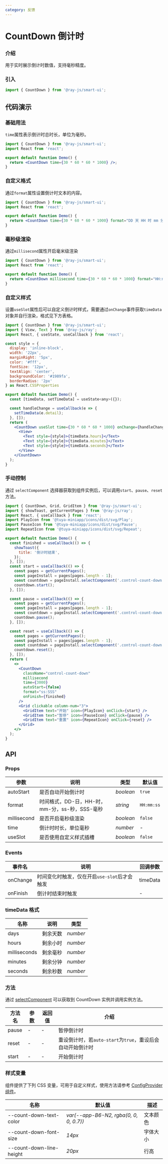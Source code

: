 ```yaml
---
category: 反馈
---
```


# CountDown 倒计时

### 介绍

用于实时展示倒计时数值，支持毫秒精度。

### 引入

```jsx
import { CountDown } from '@ray-js/smart-ui';
```

## 代码演示

### 基础用法

`time`属性表示倒计时总时长，单位为毫秒。

```jsx
import { CountDown } from '@ray-js/smart-ui';
import React from 'react';

export default function Demo() {
  return <CountDown time={30 * 60 * 60 * 1000} />;
}
```

### 自定义格式

通过`format`属性设置倒计时文本的内容。

```jsx
import { CountDown } from '@ray-js/smart-ui';
import React from 'react';

export default function Demo() {
  return <CountDown time={30 * 60 * 60 * 1000} format="DD 天 HH 时 mm 分 ss 秒" />;
}
```

### 毫秒级渲染

通过`millisecond`属性开启毫米级渲染

```jsx
import { CountDown } from '@ray-js/smart-ui';
import React from 'react';

export default function Demo() {
  return <CountDown millisecond time={30 * 60 * 60 * 1000} format="HH:mm:ss:SSS" />;
}
```

### 自定义样式

设置`useSlot`属性后可以自定义倒计时样式，需要通过`onChange`事件获取`timeData`对象并自行渲染，格式见下方表格。

```jsx
import { CountDown } from '@ray-js/smart-ui';
import { View, Text } from '@ray-js/ray';
import React, { useState, useCallback } from 'react';

const style = {
  display: 'inline-block',
  width: '22px',
  marginRight: '5px',
  color: '#fff',
  fontSize: '12px',
  textAlign: 'center',
  backgroundColor: '#1989fa',
  borderRadius: '2px'
} as React.CSSProperties

export default function Demo() {
  const [timeData, setTimeData] = useState<any>({});

  const handleChange = useCallback(e => {
    setTimeData(e.detail);
  }, []);
  return (
    <CountDown useSlot time={30 * 60 * 60 * 1000} onChange={handleChange}>
      <View>
        <Text style={style}>{timeData.hours}</Text>
        <Text style={style}>{timeData.minutes}</Text>
        <Text style={style}>{timeData.seconds}</Text>
      </View>
    </CountDown>
  );
}
```

### 手动控制

通过 `selectComponent` 选择器获取到组件实例后，可以调用`start`、`pause`、`reset`方法。

```jsx
import { CountDown, Grid, GridItem } from '@ray-js/smart-ui';
import { showToast, getCurrentPages } from '@ray-js/ray';
import React, { useCallback } from 'react';
import PlayIcon from '@tuya-miniapp/icons/dist/svg/Play';
import PauseIcon from '@tuya-miniapp/icons/dist/svg/Pause';
import RepeatIcon from '@tuya-miniapp/icons/dist/svg/Repeat';

export default function Demo() {
  const finished = useCallback(() => {
    showToast({
      title: '倒计时结束',
    });
  }, []);
  const start = useCallback(() => {
    const pages = getCurrentPages();
    const pageInstall = pages[pages.length - 1];
    const countdown = pageInstall.selectComponent('.control-count-down');
    countdown.start();
  }, []);

  const pause = useCallback(() => {
    const pages = getCurrentPages();
    const pageInstall = pages[pages.length - 1];
    const countdown = pageInstall.selectComponent('.control-count-down');
    countdown.pause();
  }, []);

  const reset = useCallback(() => {
    const pages = getCurrentPages();
    const pageInstall = pages[pages.length - 1];
    const countdown = pageInstall.selectComponent('.control-count-down');
    countdown.reset();
  }, []);
  return (
    <>
      <CountDown
        className="control-count-down"
        millisecond
        time={3000}
        autoStart={false}
        format="ss:SSS"
        onFinish={finished}
      />
      <Grid clickable column-num="3">
        <GridItem text="开始" icon={PlayIcon} onClick={start} />
        <GridItem text="暂停" icon={PauseIcon} onClick={pause} />
        <GridItem text="重置" icon={RepeatIcon} onClick={reset} />
      </Grid>
    </>
  );
}
```

## API

### Props

| 参数        | 说明                                           | 类型      | 默认值     |
| ----------- | ---------------------------------------------- | --------- | ---------- |
| autoStart | 是否自动开始倒计时 | _boolean_ | `true` |
| format | 时间格式，DD-日，HH-时，mm-分，ss-秒，SSS-毫秒 | _string_ | `HH:mm:ss` |
| millisecond | 是否开启毫秒级渲染 | _boolean_ | `false` |
| time | 倒计时时长，单位毫秒 | _number_ | - |
| useSlot | 是否使用自定义样式插槽 | _boolean_ | `false` |

### Events

| 事件名      | 说明                                         | 回调参数 |
| ----------- | -------------------------------------------- | -------- |
| onChange | 时间变化时触发，仅在开启`use-slot`后才会触发 | timeData |
| onFinish | 倒计时结束时触发 | - |

### timeData 格式

| 名称         | 说明     | 类型     |
| ------------ | -------- | -------- |
| days | 剩余天数 | _number_ |
| hours | 剩余小时 | _number_ |
| milliseconds | 剩余毫秒 | _number_ |
| minutes | 剩余分钟 | _number_ |
| seconds | 剩余秒数 | _number_ |

### 方法

通过 [selectComponent](/material/smartui?comId=faq) 可以获取到 CountDown 实例并调用实例方法。

| 方法名 | 参数 | 返回值 | 介绍                                                       |
| ------ | ---- | ------ | ---------------------------------------------------------- |
| pause | - | - | 暂停倒计时 |
| reset | - | - | 重设倒计时，若`auto-start`为`true`，重设后会自动开始倒计时 |
| start | - | - | 开始倒计时 |

### 样式变量

组件提供了下列 CSS 变量，可用于自定义样式，使用方法请参考 [ConfigProvider 组件](/material/smartui?comId=config-provider)。

| 名称                          | 默认值                                 | 描述 |
| ----------------------------- | -------------------------------------- | ---- |
| --count-down-text-color | _var(--app-B6-N2, rgba(0, 0, 0, 0.7))_ | 文本颜色 |
| --count-down-font-size | _14px_ | 字体大小 |
| --count-down-line-height | _20px_ | 行高 |